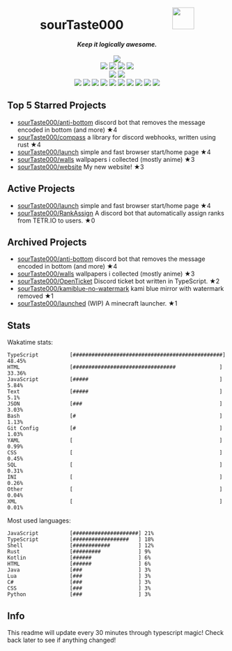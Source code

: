 <!-- deno-fmt-ignore-file -->
<h1 align="center">sourTaste000&emsp;&emsp;&emsp;&emsp;<img src="https://avatars.githubusercontent.com/u/47074495" width="50px"></h1>
<div align="center">
  <b><i>Keep it logically awesome.</i></b>
  <br />
  <br />
  <img src="https://img.shields.io/badge/Discord-sourTaste000%232391-ffb4ed?labelColor=4c566a&logo=Discord" />
  <br />
  <img src="https://img.shields.io/badge/-Vim-%23ffd3da?logo=Vim&labelColor=4c566a" />
  <img src="https://img.shields.io/badge/-CLion-%23f69ee1?logo=CLion&labelColor=4c566a" />
  <img src="https://img.shields.io/badge/-IntellJ IDEA-%23ffbeef?logo=IntelliJIDEA&labelColor=4c566a" />
  <img src="https://img.shields.io/badge/-Visual Studio Code-%23e9d3d0?logo=VisualStudioCode&labelColor=4c566a" />
  <br />
  <img src="https://img.shields.io/badge/-macOS-%23f4d3d5?logo=macOS&labelColor=4c566a" />
  <img src="https://img.shields.io/badge/-Linux-%23ec91d8?logo=Linux&labelColor=4c566a" />
  <br />
<img src="https://img.shields.io/badge/-TypeScript-fec5bb" />
<img src="https://img.shields.io/badge/-Rust-ffe5d9" />
<img src="https://img.shields.io/badge/-JavaScript-fec89a" />
<img src="https://img.shields.io/badge/-other-ece4db" />
<img src="https://img.shields.io/badge/-Shell-e8e8e4" />
<img src="https://img.shields.io/badge/-Java-ffd7ba" />
<img src="https://img.shields.io/badge/-Kotlin-fae1dd" />
<img src="https://img.shields.io/badge/-HTML-f8edeb" />
<img src="https://img.shields.io/badge/-Lua-d8e2dc" />
<img src="https://img.shields.io/badge/-C#-fcd5ce" />
  <br />
</div>

## Top 5 Starred Projects

- [sourTaste000/anti-bottom](https://github.com/sourTaste000/anti-bottom) discord bot that removes the message encoded in bottom (and more) ★4
- [sourTaste000/compass](https://github.com/sourTaste000/compass) a library for discord webhooks, written using rust ★4
- [sourTaste000/launch](https://github.com/sourTaste000/launch) simple and fast browser start/home page ★4
- [sourTaste000/walls](https://github.com/sourTaste000/walls) wallpapers i collected (mostly anime) ★3
- [sourTaste000/website](https://github.com/sourTaste000/website) My new website! ★3

## Active Projects

- [sourTaste000/launch](https://github.com/sourTaste000/launch) simple and fast browser start/home page ★4
- [sourTaste000/RankAssign](https://github.com/sourTaste000/RankAssign) A discord bot that automatically assign ranks from TETR.IO to users. ★0

## Archived Projects

- [sourTaste000/anti-bottom](https://github.com/sourTaste000/anti-bottom) discord bot that removes the message encoded in bottom (and more) ★4
- [sourTaste000/walls](https://github.com/sourTaste000/walls) wallpapers i collected (mostly anime) ★3
- [sourTaste000/OpenTicket](https://github.com/sourTaste000/OpenTicket) Discord ticket bot written in TypeScript. ★2
- [sourTaste000/kamiblue-no-watermark](https://github.com/sourTaste000/kamiblue-no-watermark) kami blue mirror with watermark removed ★1
- [sourTaste000/launched](https://github.com/sourTaste000/launched) (WIP) A minecraft launcher. ★1

## Stats

Wakatime stats:
```
TypeScript          [################################################] 48.45%
HTML                [#################################              ] 33.36%
JavaScript          [#####                                          ] 5.84%
Text                [#####                                          ] 5.1%
JSON                [###                                            ] 3.03%
Bash                [#                                              ] 1.13%
Git Config          [#                                              ] 1.03%
YAML                [                                               ] 0.99%
CSS                 [                                               ] 0.45%
SQL                 [                                               ] 0.31%
INI                 [                                               ] 0.26%
Other               [                                               ] 0.04%
XML                 [                                               ] 0.01%
```

Most used languages:
```
JavaScript          [#####################] 21%
TypeScript          [##################   ] 18%
Shell               [############         ] 12%
Rust                [#########            ] 9%
Kotlin              [######               ] 6%
HTML                [######               ] 6%
Java                [###                  ] 3%
Lua                 [###                  ] 3%
C#                  [###                  ] 3%
CSS                 [###                  ] 3%
Python              [###                  ] 3%
```

## Info

This readme will update every 30 minutes through typescript magic! Check back later to see if anything changed!
